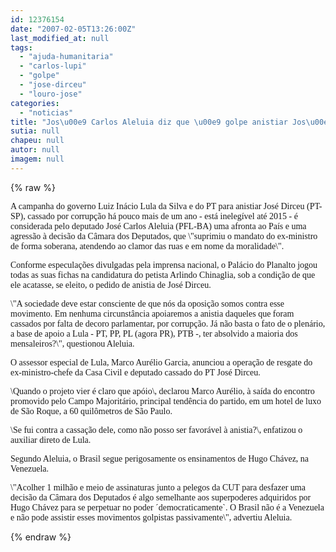 ```yaml
---
id: 12376154
date: "2007-02-05T13:26:00Z"
last_modified_at: null
tags:
  - "ajuda-humanitaria"
  - "carlos-lupi"
  - "golpe"
  - "jose-dirceu"
  - "louro-jose"
categories:
  - "noticias"
title: "Jos\u00e9 Carlos Aleluia diz que \u00e9 golpe anistiar Jos\u00e9 Dirceu, com ajuda dos pelegos da CUT"
sutia: null
chapeu: null
autor: null
imagem: null
---
```

{% raw %}
<p><P><FONT face=Verdana>A campanha do governo Luiz Inácio Lula da Silva e do PT para anistiar José Dirceu (PT-SP), cassado por corrupção há pouco mais de um ano - está inelegível até 2015 - é considerada pelo deputado José Carlos Aleluia (PFL-BA) uma afronta ao País e uma agressão à decisão da Câmara dos Deputados, que \"suprimiu o mandato do ex-ministro de forma soberana, atendendo ao clamor das ruas e em nome da moralidade\".</FONT></P></p>
<p><P><FONT face=Verdana>Conforme especulações divulgadas pela imprensa nacional, o Palácio do Planalto jogou todas as suas fichas na candidatura do petista Arlindo Chinaglia, sob a condição de que ele acatasse, se eleito, o pedido de anistia de José Dirceu.</FONT></P></p>
<p><P><FONT face=Verdana>\"A sociedade deve estar consciente de que nós da oposição somos contra esse movimento. Em nenhuma circunstância apoiaremos a anistia daqueles que foram cassados por falta de decoro parlamentar, por corrupção. Já não basta o fato de o plenário, a base de apoio a Lula - PT, PP, PL (agora PR), PTB -, ter absolvido a maioria dos mensaleiros?\", questionou Aleluia.</FONT></P></p>
<p><P><FONT face=Verdana>O assessor especial de Lula, Marco Aurélio Garcia, anunciou a operação de resgate do ex-ministro-chefe da Casa Civil e deputado cassado do PT José Dirceu. </FONT></P></p>
<p><P><FONT face=Verdana>\Quando o projeto vier é claro que apóio\, declarou Marco Aurélio, à saída do encontro promovido pelo Campo Majoritário, principal tendência do partido, em um hotel de luxo de São Roque, a 60 quilômetros de São Paulo.</FONT></P></p>
<p><P><FONT face=Verdana>\Se fui contra a cassação dele, como não posso ser favorável à anistia?\, enfatizou o auxiliar direto de Lula.</FONT></P></p>
<p><P><FONT face=Verdana>Segundo Aleluia, o Brasil segue perigosamente os ensinamentos de Hugo Chávez, na Venezuela. </FONT></P></p>
<p><P><FONT face=Verdana>\"Acolher 1 milhão e meio de assinaturas junto a pelegos da CUT para desfazer uma decisão da Câmara dos Deputados é algo semelhante aos superpoderes adquiridos por Hugo Chávez para se perpetuar no poder ´democraticamente`. O Brasil não é a Venezuela e não pode assistir esses movimentos golpistas passivamente\", advertiu Aleluia.</FONT> </P> </p>
{% endraw %}